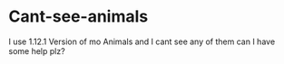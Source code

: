 # Cant-see-animals
I use 1.12.1 Version of mo Animals and I cant see any of them can I have some help plz?
